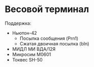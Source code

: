 # Весовой терминал
Поддержка:
- Ньютон-42
  - Посылка сообщения (Prn1)
  - Сжатая двоичная посылка (bIn)
- МИДЛ МИ ВДА/12Я
- Микросим М0601
- Токвес SH-50

